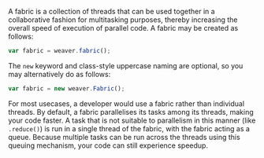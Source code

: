 A fabric is a collection of threads that can be used together in a collaborative fashion for multitasking purposes, thereby increasing the overall speed of execution of parallel code.  A fabric may be created as follows:

```js
var fabric = weaver.fabric();
```

The `new` keyword and class-style uppercase naming are optional, so you may alternatively do as follows:

```js
var fabric = new weaver.Fabric();
```

For most usecases, a developer would use a fabric rather than individual threads.  By default, a fabric parallelises its tasks among its threads, making your code faster.  A task that is not suitable to parallelism in this manner (like `.reduce()`) is run in a single thread of the fabric, with the fabric acting as a queue.  Because multiple tasks can be run across the threads using this queuing mechanism, your code can still experience speedup.
